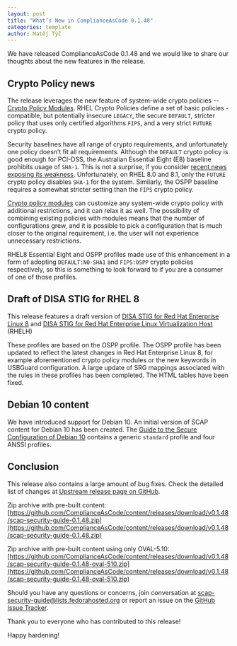 ```yaml
---
layout: post
title: "What’s New in ComplianceAsCode 0.1.48"
categories: template
author: Matěj Týč
---
```


We have released ComplianceAsCode 0.1.48 and we would like to share our thoughts about the new features in the release.

## Crypto Policy news

The release leverages the new feature of system-wide crypto policies -- [Crypto Policy Modules](https://access.redhat.com/documentation/en-us/red_hat_enterprise_linux/8/html/security_hardening/using-the-system-wide-cryptographic-policies_security-hardening). RHEL Crypto Policies define a set of basic policies - compatible, but potentially insecure `LEGACY`, the secure `DEFAULT`, stricter policy that uses only certified algorithms `FIPS`, and a very strict `FUTURE` crypto policy.

Security baselines have all range of crypto requirements, and unfortunately one policy doesn’t fit all requirements. Although the `DEFAULT` crypto policy is good enough for PCI-DSS, the Australian Essential Eight (E8) baseline prohibits usage of `SHA-1`. This is not a surprise, if you consider [recent news exposing its weakness](https://sha-mbles.github.io/). Unfortunately, on RHEL 8.0 and 8.1, only the `FUTURE` crypto policy disables `SHA-1` for the system. Similarly, the OSPP baseline requires a somewhat stricter setting than the `FIPS` crypto policy.

[Crypto policy modules](https://access.redhat.com/documentation/en-us/red_hat_enterprise_linux/8-beta/html/8.2_release_notes/new-features#enhancement_security) can customize any system-wide crypto policy with additional restrictions, and it can relax it as well. The possibility of combining existing policies with modules means that the number of configurations grew, and it is possible to pick a configuration that is much closer to the original requirement, i.e. the user will not experience unnecessary restrictions.

RHEL8 Essential Eight and OSPP profiles made use of this enhancement in a form of adopting `DEFAULT:NO-SHA1` and `FIPS:OSPP` crypto policies respectively, so this is something to look forward to if you are a consumer of one of those profiles.

## Draft of DISA STIG for RHEL 8

This release features a draft version of [DISA STIG for Red Hat Enterprise Linux 8](http://static.open-scap.org/ssg-guides/ssg-rhel8-guide-stig.html) and [DISA STIG for Red Hat Enterprise Linux Virtualization Host](http://static.open-scap.org/ssg-guides/ssg-rhel8-guide-rhelh-stig.html) (RHELH)

These profiles are based on the OSPP profile. The OSPP profile has been updated to reflect the latest changes in Red Hat Enterprise Linux 8, for example aforementioned crypto policy modules or the new keywords in USBGuard configuration. A large update of SRG mappings associated with the rules in these profiles has been completed. The HTML tables have been fixed.

## Debian 10 content

We have introduced support for Debian 10. An initial version of SCAP content for Debian 10 has been created. The [Guide to the Secure Configuration of Debian 10](http://static.open-scap.org/ssg-guides/ssg-debian10-guide-index.html) contains a generic `standard` profile and four ANSSI profiles.

## Conclusion

This release also contains a large amount of bug fixes.
Check the detailed list of changes at [Upstream release page on GitHub](https://github.com/ComplianceAsCode/content/releases/tag/v0.1.48).


Zip archive with pre-built content:
[https://github.com/ComplianceAsCode/content/releases/download/v0.1.48/scap-security-guide-0.1.48.zip](https://github.com/ComplianceAsCode/content/releases/download/v0.1.48/scap-security-guide-0.1.48.zip)

Zip archive with pre-built content using only OVAL-5.10:
[https://github.com/ComplianceAsCode/content/releases/download/v0.1.48/scap-security-guide-0.1.48-oval-510.zip](https://github.com/ComplianceAsCode/content/releases/download/v0.1.48/scap-security-guide-0.1.48-oval-510.zip)

Should you have any questions or concerns, join conversation at scap-security-guide@lists.fedorahosted.org or report an issue on the [GitHub Issue Tracker](https://github.com/ComplianceAsCode/content/issues).

Thank you to everyone who has contributed to this release!

Happy hardening!
